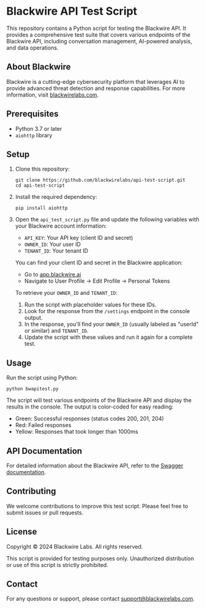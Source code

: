 # Blackwire API Test Script

This repository contains a Python script for testing the Blackwire API. It provides a comprehensive test suite that covers various endpoints of the Blackwire API, including conversation management, AI-powered analysis, and data operations.

## About Blackwire

Blackwire is a cutting-edge cybersecurity platform that leverages AI to provide advanced threat detection and response capabilities. For more information, visit [blackwirelabs.com](https://blackwirelabs.com).

## Prerequisites

- Python 3.7 or later
- `aiohttp` library

## Setup

1. Clone this repository:
   ```
   git clone https://github.com/blackwirelabs/api-test-script.git
   cd api-test-script
   ```

2. Install the required dependency:
   ```
   pip install aiohttp
   ```

3. Open the `api_test_script.py` file and update the following variables with your Blackwire account information:
   - `API_KEY`: Your API key (client ID and secret)
   - `OWNER_ID`: Your user ID
   - `TENANT_ID`: Your tenant ID

   You can find your client ID and secret in the Blackwire application:
   - Go to [app.blackwire.ai](https://app.blackwire.ai)
   - Navigate to User Profile -> Edit Profile -> Personal Tokens

   To retrieve your `OWNER_ID` and `TENANT_ID`:
   1. Run the script with placeholder values for these IDs.
   2. Look for the response from the `/settings` endpoint in the console output.
   3. In the response, you'll find your `OWNER_ID` (usually labeled as "userId" or similar) and `TENANT_ID`.
   4. Update the script with these values and run it again for a complete test.

## Usage

Run the script using Python:

```
python bwapitest.py
```

The script will test various endpoints of the Blackwire API and display the results in the console. The output is color-coded for easy reading:
- Green: Successful responses (status codes 200, 201, 204)
- Red: Failed responses
- Yellow: Responses that took longer than 1000ms

## API Documentation

For detailed information about the Blackwire API, refer to the [Swagger documentation](https://app.blackwire.ai/swagger).

## Contributing

We welcome contributions to improve this test script. Please feel free to submit issues or pull requests.

## License

Copyright © 2024 Blackwire Labs. All rights reserved.

This script is provided for testing purposes only. Unauthorized distribution or use of this script is strictly prohibited.

## Contact

For any questions or support, please contact [support@blackwirelabs.com](mailto:support@blackwirelabs.com).